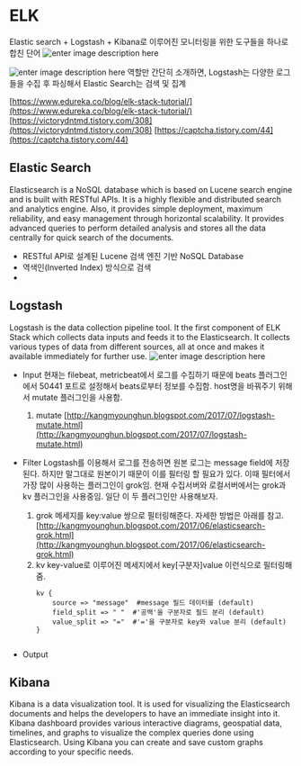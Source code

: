 # ELK
Elastic search + Logstash + Kibana로 이루어진 모니터링을 위한 도구들을 하나로 합친 단어
![enter image description here](https://www.elastic.co/static-res/images/elk/elk-stack-elkb-diagram.svg)

![enter image description here](https://d1jnx9ba8s6j9r.cloudfront.net/blog/wp-content/uploads/2017/11/2-2.png)
역할만 간단히 소개하면, 
Logstash는 다양한 로그들을 수집 후 파싱해서 
Elastic Search는 검색 및 집계

[https://www.edureka.co/blog/elk-stack-tutorial/](https://www.edureka.co/blog/elk-stack-tutorial/)
[https://victorydntmd.tistory.com/308](https://victorydntmd.tistory.com/308)
[https://captcha.tistory.com/44](https://captcha.tistory.com/44)

## Elastic Search
Elasticsearch is a NoSQL database which is based on Lucene search engine and is built with RESTful APIs. It is a highly flexible and distributed search and analytics engine. Also, it provides simple deployment, maximum reliability, and easy management through horizontal scalability. It provides advanced queries to perform detailed analysis and stores all the data centrally for quick search of the documents.

* RESTful API로 설계된 Lucene 검색 엔진 기반 NoSQL Database
* 역색인(Inverted Index) 방식으로 검색 
* 


## Logstash
Logstash is the data collection pipeline tool. It the first component of ELK Stack which collects data inputs and feeds it to the Elasticsearch. It collects various types of data from different sources, all at once and makes it available immediately for further use.
![enter image description here](https://d1jnx9ba8s6j9r.cloudfront.net/blog/wp-content/uploads/2017/11/log-768x540.png)



* Input
	현재는 filebeat, metricbeat에서 로그를 수집하기 때문에 beats 플러그인에서 50441 포트로 설정해서 beats로부터 정보를 수집함.
	host명을 바꿔주기 위해서 mutate 플러그인을 사용함.
	
	1. mutate
		[http://kangmyounghun.blogspot.com/2017/07/logstash-mutate.html](http://kangmyounghun.blogspot.com/2017/07/logstash-mutate.html)
* Filter
Logstash를 이용해서 로그를 전송하면 원본 로그는 message field에 저장된다. 하지만 말그대로 원본이기 때문이 이를 필터링 할 필요가 있다.
이때 필터에서 가장 많이 사용하는 플러그인이 grok임.
현재 수집서버와 로컬서버에서는 grok과 kv 플러그인을 사용중임. 일단 이 두 플러그인만 사용해보자.

	1. grok
		메세지를 key:value 쌍으로 필터링해준다. 자세한 방법은 아래를 참고.
		[http://kangmyounghun.blogspot.com/2017/06/elasticsearch-grok.html](http://kangmyounghun.blogspot.com/2017/06/elasticsearch-grok.html)
	3. kv
		key-value로 이루어진 메세지에서 key[구분자]value 이런식으로 필터링해줌.
		```
		kv {
			source => "message"  #message 필드 데이터를 (default)
			field_split => " "  #'공백'을 구분자로 필드 분리 (default)
			value_split => "="  #'='을 구분자로 key와 value 분리 (default)
		}
	```
* Output


## Kibana
Kibana is a data visualization tool. It is used for visualizing the Elasticsearch documents and helps the developers to have an immediate insight into it. Kibana dashboard provides various interactive diagrams, geospatial data, timelines, and graphs to visualize the complex queries done using Elasticsearch. Using Kibana you can create and save custom graphs according to your specific needs.
<!--stackedit_data:
eyJoaXN0b3J5IjpbMTQzODU1MDIwMV19
-->